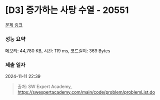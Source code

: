 # [D3] 증가하는 사탕 수열 - 20551 

[문제 링크](https://swexpertacademy.com/main/code/problem/problemDetail.do?contestProbId=AY4XhKTKU0IDFARM) 

### 성능 요약

메모리: 44,780 KB, 시간: 119 ms, 코드길이: 369 Bytes

### 제출 일자

2024-11-11 22:39



> 출처: SW Expert Academy, https://swexpertacademy.com/main/code/problem/problemList.do